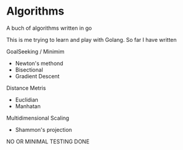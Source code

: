 # Algorithms
A buch of algorithms written in go

This is me trying to learn and play with Golang. So far I have written

GoalSeeking / Minimim
*  Newton's methond
*  Bisectional
*  Gradient Descent
  
Distance Metris
*  Euclidian
*  Manhatan
  
Multidimensional Scaling
*  Shammon's projection
  
  
NO OR MINIMAL TESTING DONE  
